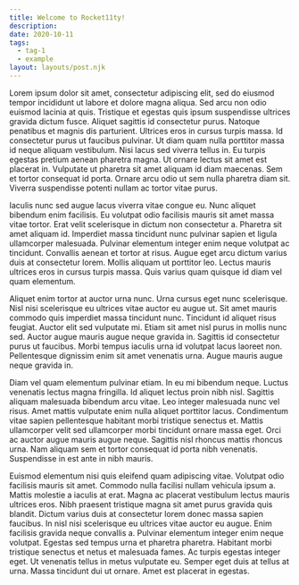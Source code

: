 ```yaml
---
title: Welcome to Rocket11ty!
description:  
date: 2020-10-11
tags:
  - tag-1
  - example
layout: layouts/post.njk
---
```


Lorem ipsum dolor sit amet, consectetur adipiscing elit, sed do eiusmod tempor incididunt ut labore et dolore magna aliqua. Sed arcu non odio euismod lacinia at quis. Tristique et egestas quis ipsum suspendisse ultrices gravida dictum fusce. Aliquet sagittis id consectetur purus. Natoque penatibus et magnis dis parturient. Ultrices eros in cursus turpis massa. Id consectetur purus ut faucibus pulvinar. Ut diam quam nulla porttitor massa id neque aliquam vestibulum. Nisi lacus sed viverra tellus in. Eu turpis egestas pretium aenean pharetra magna. Ut ornare lectus sit amet est placerat in. Vulputate ut pharetra sit amet aliquam id diam maecenas. Sem et tortor consequat id porta. Ornare arcu odio ut sem nulla pharetra diam sit. Viverra suspendisse potenti nullam ac tortor vitae purus.

Iaculis nunc sed augue lacus viverra vitae congue eu. Nunc aliquet bibendum enim facilisis. Eu volutpat odio facilisis mauris sit amet massa vitae tortor. Erat velit scelerisque in dictum non consectetur a. Pharetra sit amet aliquam id. Imperdiet massa tincidunt nunc pulvinar sapien et ligula ullamcorper malesuada. Pulvinar elementum integer enim neque volutpat ac tincidunt. Convallis aenean et tortor at risus. Augue eget arcu dictum varius duis at consectetur lorem. Mollis aliquam ut porttitor leo. Lectus mauris ultrices eros in cursus turpis massa. Quis varius quam quisque id diam vel quam elementum.

Aliquet enim tortor at auctor urna nunc. Urna cursus eget nunc scelerisque. Nisl nisi scelerisque eu ultrices vitae auctor eu augue ut. Sit amet mauris commodo quis imperdiet massa tincidunt nunc. Tincidunt id aliquet risus feugiat. Auctor elit sed vulputate mi. Etiam sit amet nisl purus in mollis nunc sed. Auctor augue mauris augue neque gravida in. Sagittis id consectetur purus ut faucibus. Morbi tempus iaculis urna id volutpat lacus laoreet non. Pellentesque dignissim enim sit amet venenatis urna. Augue mauris augue neque gravida in.

Diam vel quam elementum pulvinar etiam. In eu mi bibendum neque. Luctus venenatis lectus magna fringilla. Id aliquet lectus proin nibh nisl. Sagittis aliquam malesuada bibendum arcu vitae. Leo integer malesuada nunc vel risus. Amet mattis vulputate enim nulla aliquet porttitor lacus. Condimentum vitae sapien pellentesque habitant morbi tristique senectus et. Mattis ullamcorper velit sed ullamcorper morbi tincidunt ornare massa eget. Orci ac auctor augue mauris augue neque. Sagittis nisl rhoncus mattis rhoncus urna. Nam aliquam sem et tortor consequat id porta nibh venenatis. Suspendisse in est ante in nibh mauris.

Euismod elementum nisi quis eleifend quam adipiscing vitae. Volutpat odio facilisis mauris sit amet. Commodo nulla facilisi nullam vehicula ipsum a. Mattis molestie a iaculis at erat. Magna ac placerat vestibulum lectus mauris ultrices eros. Nibh praesent tristique magna sit amet purus gravida quis blandit. Dictum varius duis at consectetur lorem donec massa sapien faucibus. In nisl nisi scelerisque eu ultrices vitae auctor eu augue. Enim facilisis gravida neque convallis a. Pulvinar elementum integer enim neque volutpat. Egestas sed tempus urna et pharetra pharetra. Habitant morbi tristique senectus et netus et malesuada fames. Ac turpis egestas integer eget. Ut venenatis tellus in metus vulputate eu. Semper eget duis at tellus at urna. Massa tincidunt dui ut ornare. Amet est placerat in egestas.
